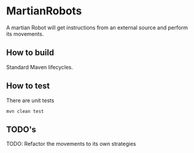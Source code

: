 # MartianRobots
A martian Robot will get instructions from an external source and perform its movements.

How to build
------------
Standard Maven lifecycles. 

How to test
-----------
There are unit tests

`mvn clean test` 


TODO's
--------

TODO: Refactor the movements to its own strategies
 


